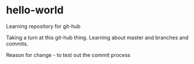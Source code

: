 # hello-world
Learning repository for git-hub

Taking a turn at this git-hub thing. Learning about master and branches and commits.

Reason for change - to test out the commit process
